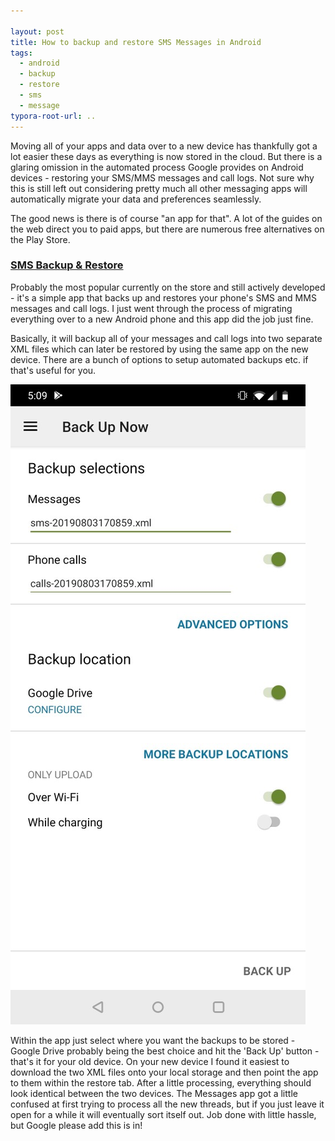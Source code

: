 ```yaml
---

layout: post
title: How to backup and restore SMS Messages in Android
tags:
  - android
  - backup
  - restore
  - sms
  - message
typora-root-url: ..
---
```


Moving all of your apps and data over to a new device has thankfully got a lot easier these days as everything is now stored in the cloud. But there is a glaring omission in the automated process Google provides on Android devices - restoring your SMS/MMS messages and call logs. Not sure why this is still left out considering pretty much all other messaging apps will automatically migrate your data and preferences seamlessly.

The good news is there is of course "an app for that". A lot of the guides on the web direct you to paid apps, but there are numerous free alternatives on the Play Store.

### [SMS Backup & Restore](https://play.google.com/store/apps/details?id=com.riteshsahu.SMSBackupRestore&hl=en)

Probably the most popular currently on the store and still actively developed - it's a simple app that backs up and restores your phone's SMS and MMS messages and call logs. I just went through the process of migrating everything over to a new Android phone and this app did the job just fine.

Basically, it will backup all of your messages and call logs into two separate XML files which can later be restored by using the same app on the new device. There are a bunch of options to setup automated backups etc. if that's useful for you.

![Android SMS Backup and Restore App](/images/2019/android-sms-backup.jpg)



Within the app just select where you want the backups to be stored - Google Drive probably being the best choice and hit the 'Back Up' button - that's it for your old device. On your new device I found it easiest to download the two XML files onto your local storage and then point the app to them within the restore tab. After a little processing, everything should look identical between the two devices. The Messages app got a little confused at first trying to process all the new threads, but if you just leave it open for a while it will eventually sort itself out. Job done with little hassle, but Google please add this is in!